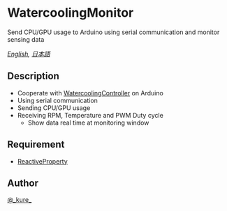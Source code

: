 # WatercoolingMonitor

Send CPU/GPU usage to Arduino using serial communication and monitor sensing data

*[English](README.md), [日本語](README.ja.md)*

## Description

- Cooperate with [WatercoolingController](https://github.com/xiphen-jp/WatercoolingController) on Arduino
- Using serial communication
- Sending CPU/GPU usage
- Receiving RPM, Temperature and PWM Duty cycle
    - Show data real time at monitoring window

## Requirement

- [ReactiveProperty](https://github.com/runceel/ReactiveProperty)

## Author

[@\_kure\_](https://twitter.com/_kure_)
